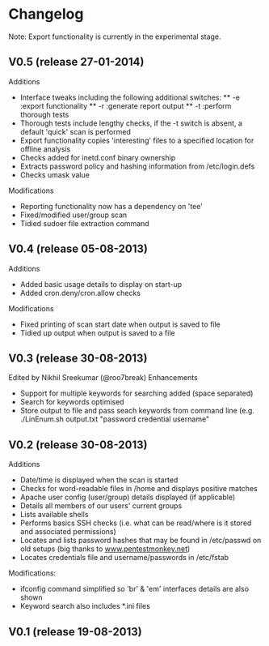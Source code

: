 # Changelog

Note: Export functionality is currently in the experimental stage.

## V0.5 (release 27-01-2014)
Additions
* Interface tweaks including the following additional switches:
** -e :export functionality
** -r :generate report output
** -t :perform thorough tests
* Thorough tests include lengthy checks, if the -t switch is absent, a default 'quick' scan is performed
* Export functionality copies 'interesting' files to a specified location for offline analysis
* Checks added for inetd.conf binary ownership
* Extracts password policy and hashing information from /etc/login.defs
* Checks umask value

Modifications
* Reporting functionality now has a dependency on 'tee'
* Fixed/modified user/group scan
* Tidied sudoer file extraction command

## V0.4 (release 05-08-2013)
Additions
* Added basic usage details to display on start-up
* Added cron.deny/cron.allow checks

Modifications
* Fixed printing of scan start date when output is saved to file
* Tidied up output when output is saved to a file

## V0.3 (release 30-08-2013)
Edited by Nikhil Sreekumar (@roo7break)
Enhancements
* Support for multiple keywords for searching added (space separated)
* Search for keywords optimised
* Store output to file and pass seach keywords from command line (e.g. ./LinEnum.sh output.txt "password credential username"

## V0.2 (release 30-08-2013)
Additions
* Date/time is displayed when the scan is started
* Checks for word-readable files in /home and displays positive matches
* Apache user config (user/group) details displayed (if applicable)
* Details all members of our users' current groups
* Lists available shells
* Performs basics SSH checks (i.e. what can be read/where is it stored and associated permissions)
* Locates and lists password hashes that may be found in /etc/passwd on old setups (big thanks to www.pentestmonkey.net)
* Locates credentials file and username/passwords in /etc/fstab

Modifications:
* ifconfig command simplified so 'br' & 'em' interfaces details are also shown
* Keyword search also includes *.ini files

## V0.1 (release 19-08-2013)